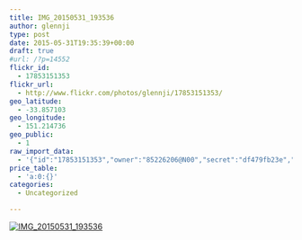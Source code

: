 ```yaml
---
title: IMG_20150531_193536
author: glennji
type: post
date: 2015-05-31T19:35:39+00:00
draft: true
#url: /?p=14552
flickr_id:
  - 17853151353
flickr_url:
  - http://www.flickr.com/photos/glennji/17853151353/
geo_latitude:
  - -33.857103
geo_longitude:
  - 151.214736
geo_public:
  - 1
raw_import_data:
  - '{"id":"17853151353","owner":"85226206@N00","secret":"df479fb23e","server":"550","farm":1,"title":"IMG_20150531_193536","ispublic":0,"isfriend":0,"isfamily":0,"description":{"_content":""},"dateupload":"1433469367","lastupdate":"1433469373","datetaken":"2015-05-31 19:35:39","datetakengranularity":"0","datetakenunknown":"0","ownername":"glennji","tags":"","machine_tags":"","originalsecret":"0bc265689e","originalformat":"jpg","latitude":"-33.857103","longitude":"151.214736","accuracy":"16","context":0,"place_id":"cRTwufFTWrzzUz3wMQ","woeid":"28676667","geo_is_family":0,"geo_is_friend":0,"geo_is_contact":0,"geo_is_public":0,"media":"photo","media_status":"ready","url_o":"https://farm1.staticflickr.com/550/17853151353_0bc265689e_o.jpg","height_o":"4160","width_o":"3120"}'
price_table:
  - 'a:0:{}'
categories:
  - Uncategorized

---
```

<p class="flickr-image">
  <a href="http://www.flickr.com/photos/glennji/17853151353/" class="flickr-link"><img src="http://i0.wp.com/glennji.com/wp-content/uploads/2015/06/17853151353_0bc265689e_o.jpg?fit=1024%2C1024" width="" height="" alt="IMG_20150531_193536" class="keyring-img" /></a>
</p>
